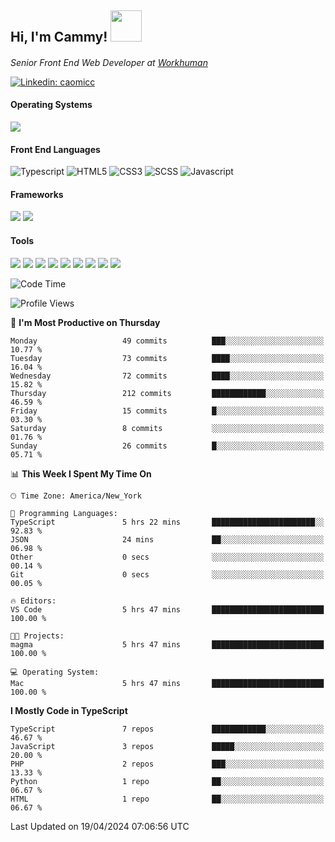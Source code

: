 <h2> Hi, I'm Cammy! <img src="https://media.giphy.com/media/WFEpbNDqjs312EZ06H/giphy.gif" width="50"></h2>
<p><em>Senior Front End Web Developer at <a href="http://workhuman.com">Workhuman</a> <img src="https://images.ctfassets.net/hff6luki1ys4/X1kMrXjaRqPywVHz2r343/9be6a49556aaa859e258725d744d1b31/whicon-social-recognition.svg" width="16"></em></p>

[![Linkedin: caomicc](https://img.shields.io/badge/-caomicc-blue?style=flat-square&logo=Linkedin&logoColor=white&link=https://www.linkedin.com/in/caomicc/)](https://www.linkedin.com/in/caomicc/)

#### Operating Systems

  ![](https://img.shields.io/badge/-MacOS-000?style=flat&logo=apple&logoColor=white)

#### Front End Languages

  ![Typescript](https://img.shields.io/badge/-Typescript-3178C6?style=flat-circle&logo=typescript&logoColor=white)
  ![HTML5](https://img.shields.io/badge/-HTML5-E34F26?style=flat-circle&logo=html5&logoColor=white)
  ![CSS3](https://img.shields.io/badge/-CSS3-1572B6?style=flat-circle&logo=css3&logoColor=white)
  ![SCSS](https://img.shields.io/badge/-SCSS-CC6699?style=flat-circle&logo=sass&logoColor=white)
  ![Javascript](https://img.shields.io/badge/-Javascript-F7DF1E?style=flat-circle&logo=javascript&logoColor=000)

#### Frameworks

  ![](https://img.shields.io/badge/-Next.js-black?style=flat&logo=next.js&logoColor=white)
  ![](https://img.shields.io/badge/-React-61DAFB?style=flat&logo=react&logoColor=black)


#### Tools

  ![](https://img.shields.io/badge/-VSCode-007ACC?style=flat&logo=visualstudio&logoColor=white)
  ![](https://img.shields.io/badge/-Oh_my_Zsh-black?style=flat&logo=windows-terminal&logoColor=white)
  ![](https://img.shields.io/badge/-Contentful-2478CC?style=flat&logo=contentful&logoColor=white)
  ![](https://img.shields.io/badge/-Figma-F24E1E?style=flat&logo=figma&logoColor=white)
  ![](https://img.shields.io/badge/-Jira-0052CC?style=flat&logo=jira&logoColor=white)
  ![](https://img.shields.io/badge/-Asana-F06A6A?style=flat&logo=asana&logoColor=white)
  ![](https://img.shields.io/badge/-Docker-2496ED?style=flat&logo=docker&logoColor=white)
  ![](https://img.shields.io/badge/-Vercel-black?style=flat&logo=vercel&logoColor=white)
  ![](https://img.shields.io/badge/-Netlify-00C7B7?style=flat&logo=netlify&logoColor=white)


<!--START_SECTION:waka-->
![Code Time](http://img.shields.io/badge/Code%20Time-872%20hrs%2041%20mins-blue)

![Profile Views](http://img.shields.io/badge/Profile%20Views-54-blue)

📅 **I'm Most Productive on Thursday** 

```text
Monday                   49 commits          ███░░░░░░░░░░░░░░░░░░░░░░   10.77 % 
Tuesday                  73 commits          ████░░░░░░░░░░░░░░░░░░░░░   16.04 % 
Wednesday                72 commits          ████░░░░░░░░░░░░░░░░░░░░░   15.82 % 
Thursday                 212 commits         ████████████░░░░░░░░░░░░░   46.59 % 
Friday                   15 commits          █░░░░░░░░░░░░░░░░░░░░░░░░   03.30 % 
Saturday                 8 commits           ░░░░░░░░░░░░░░░░░░░░░░░░░   01.76 % 
Sunday                   26 commits          █░░░░░░░░░░░░░░░░░░░░░░░░   05.71 % 
```


📊 **This Week I Spent My Time On** 

```text
🕑︎ Time Zone: America/New_York

💬 Programming Languages: 
TypeScript               5 hrs 22 mins       ███████████████████████░░   92.83 % 
JSON                     24 mins             ██░░░░░░░░░░░░░░░░░░░░░░░   06.98 % 
Other                    0 secs              ░░░░░░░░░░░░░░░░░░░░░░░░░   00.14 % 
Git                      0 secs              ░░░░░░░░░░░░░░░░░░░░░░░░░   00.05 % 

🔥 Editors: 
VS Code                  5 hrs 47 mins       █████████████████████████   100.00 % 

🐱‍💻 Projects: 
magma                    5 hrs 47 mins       █████████████████████████   100.00 % 

💻 Operating System: 
Mac                      5 hrs 47 mins       █████████████████████████   100.00 % 
```

**I Mostly Code in TypeScript** 

```text
TypeScript               7 repos             ████████████░░░░░░░░░░░░░   46.67 % 
JavaScript               3 repos             █████░░░░░░░░░░░░░░░░░░░░   20.00 % 
PHP                      2 repos             ███░░░░░░░░░░░░░░░░░░░░░░   13.33 % 
Python                   1 repo              ██░░░░░░░░░░░░░░░░░░░░░░░   06.67 % 
HTML                     1 repo              ██░░░░░░░░░░░░░░░░░░░░░░░   06.67 % 
```




 Last Updated on 19/04/2024 07:06:56 UTC
<!--END_SECTION:waka-->

